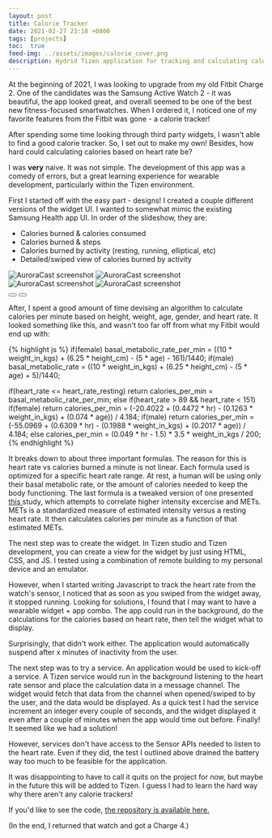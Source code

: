 ```yaml
---
layout: post
title: Calorie Tracker
date: 2021-02-27 23:18 +0800
tags: [projects]
toc:  true
feed-img: ../assets/images/calorie_cover.png
description: Hydrid Tizen application for tracking and calculating calories
---
```


At the beginning of 2021, I was looking to upgrade from my old Fitbit Charge 2. One of the candidates was the Samsung Active Watch 2 - it was beautiful, the app looked great, and overall seemed to be one of the best new fitness-focused smartwatches. When I ordered it, I noticed one of my favorite features from the Fitbit was gone - a calorie tracker! 

After spending some time looking through third party widgets, I wasn't able to find a good calorie tracker. So, I set out to make my own! Besides, how hard could calculating calories based on heart rate be?

I was <strong>very</strong> naive. It was not simple. The development of this app was a comedy of errors, but a great learning experience for wearable development, particularly within the Tizen environment. 

First I started off with the easy part - designs! I created a couple different versions of the widget UI. I wanted to somewhat mimic the existing Samsung Health app UI. In order of the slideshow, they are: 

- Calories burned & calories consumed 
- Calories burned & steps 
- Calories burned by activity (resting, running, elliptical, etc)
- Detailed/swiped view of calories burned by activity 

<div class="siema">
    <img src="../../../../assets/images/calorie_1.png" alt="AuroraCast screenshot"/>
    <img src="../../../../assets/images/calorie_2.png" alt="AuroraCast screenshot"/>
    <img src="../../../../assets/images/calorie_3.png" alt="AuroraCast screenshot"/>
    <img src="../../../../assets/images/calorie_4.png" alt="AuroraCast screenshot"/>
</div>
<div class="gallery-button-container center">
    <button class="prev center gallery-button"><i class="fas fa-backward" aria-hidden="true"></i></button>
    <button class="next center gallery-button"><i class="fas fa-forward" aria-hidden="true"></i></button>
</div>

After, I spent a good amount of time devising an algorithm to calculate calories per minute based on height, weight, age, gender, and heart rate. It looked something like this, and wasn't too far off from what my Fitbit would end up with: 

{% highlight js %}
if(female)
    basal_metabolic_rate_per_min = ((10 * weight_in_kgs) + (6.25 * height_cm) - (5 * age) - 161)/1440;
if(male)
	basal_metabolic_rate = ((10 * weight_in_kgs) + (6.25 * height_cm) - (5 * age) + 5)/1440;

if(heart_rate <= heart_rate_resting)
    return calories_per_min = basal_metabolic_rate_per_min;
else if(heart_rate > 89 && heart_rate < 151)
    if(female)
        return calories_per_min = (-20.4022 + (0.4472 * hr) - (0.1263 * weight_in_kgs) + (0.074 * age)) / 4.184;
    if(male)
        return calories_per_min = (-55.0969 + (0.6309 * hr) - (0.1988 * weight_in_kgs) + (0.2017 * age)) / 4.184;
else
    calories_per_min = (0.049 * hr - 1.5) * 3.5 * weight_in_kgs / 200;
{% endhighlight %}

It breaks down to about three important formulas. The reason for this is heart rate vs calories burned a minute is not linear. Each formula used is optimized for a specific heart rate range. At rest,  a human will be using only their basal metabolic rate, or the amount of calories needed to keep the body functioning. The last formula is a tweaked version of one presented <a href="https://www.ncbi.nlm.nih.gov/pmc/articles/PMC6003065/">this </a> study, which attempts to correlate higher intensity excercise and METs. METs is a standardized measure of estimated intensity versus a resting heart rate. It then calculates calories per minute as a function of that estimated METs. 

The next step was to create the widget. In Tizen studio and Tizen development, you can create a view for the widget by just using HTML, CSS, and JS. I tested using a combination of remote building to my personal device and an emulator. 

However, when I started writing Javascript to track the heart rate from the watch's sensor, I noticed that as soon as you swiped from the widget away, it stopped running. Looking for solutions, I found that I may want to have a wearable widget + app combo. The app could run in the background, do the calculations for the calories based on heart rate, then tell the widget what to display. 

Surprisingly, that didn't work either. The application would automatically suspend after x minutes of inactivity from the user. 

The next step was to try a service. An application would be used to kick-off a service. A Tizen service would run in the background listening to the heart rate sensor and place the calculation data in a message channel. The widget would fetch that data from the channel when opened/swiped to by the user, and the data would be displayed. As a quick test I had the service increment an integer every couple of seconds, and the widget displayed it even after a couple of minutes when the app would time out before. Finally! It seemed like we had a solution! 

However, services don't have access to the Sensor APIs needed to listen to the heart rate. Even if they did, the test I outlined above drained the battery way too much to be feasible for the application. 

It was disappointing to have to call it quits on the project for now, but maybe in the future this will be added to Tizen. I guess I had to learn the hard way why there aren't any calorie trackers! 

If you'd like to see the code, <a href="https://github.com/smicklas/CalorieWidget">the repository is available here. </a>

(In the end, I returned that watch and got a Charge 4.)